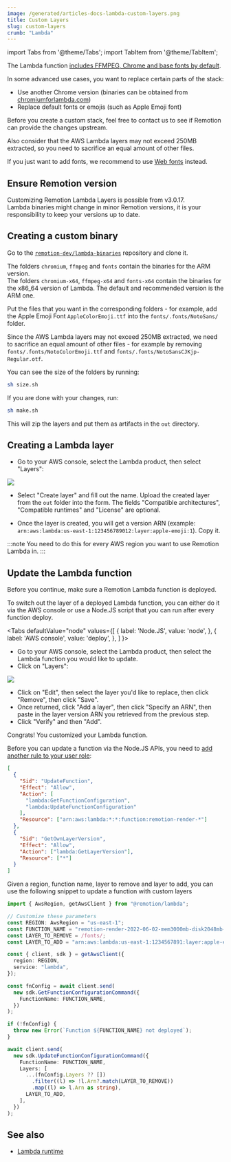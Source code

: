 ```yaml
---
image: /generated/articles-docs-lambda-custom-layers.png
title: Custom Layers
slug: custom-layers
crumb: "Lambda"
---
```


import Tabs from '@theme/Tabs';
import TabItem from '@theme/TabItem';

The Lambda function [includes FFMPEG, Chrome and base fonts by default](/docs/lambda/runtime).

In some advanced use cases, you want to replace certain parts of the stack:

- Use another Chrome version (binaries can be obtained from [chromiumforlambda.com](https://www.chromiumforlambda.com))
- Replace default fonts or emojis (such as Apple Emoji font)

Before you create a custom stack, feel free to contact us to see if Remotion can provide the changes upstream.

Also consider that the AWS Lambda layers may not exceed 250MB extracted, so you need to sacrifice an equal amount of other files.

If you just want to add fonts, we recommend to use [Web fonts](/docs/fonts) instead.

## Ensure Remotion version

Customizing Remotion Lambda Layers is possible from v3.0.17.  
Lambda binaries might change in minor Remotion versions, it is your responsibility to keep your versions up to date.

## Creating a custom binary

Go to the [`remotion-dev/lambda-binaries`](https://github.com/remotion-dev/lambda-binaries) repository and clone it.

The folders `chromium`, `ffmpeg` and `fonts` contain the binaries for the ARM version.  
The folders `chromium-x64`, `ffmpeg-x64` and `fonts-x64` contain the binaries for the x86_64 version of Lambda.
The default and recommended version is the ARM one.

Put the files that you want in the corresponding folders - for example, add the Apple Emoji Font `AppleColorEmoji.ttf` into the `fonts/.fonts/NotoSans/` folder.

Since the AWS Lambda layers may not exceed 250MB extracted, we need to sacrifice an equal amount of other files - for example by removing `fonts/.fonts/NotoColorEmoji.ttf` and `fonts/.fonts/NotoSansCJKjp-Regular.otf`.

You can see the size of the folders by running:

```bash
sh size.sh
```

If you are done with your changes, run:

```bash
sh make.sh
```

This will zip the layers and put them as artifacts in the `out` directory.

## Creating a Lambda layer

- Go to your AWS console, select the Lambda product, then select "Layers":

<img src="/img/lambda-layers-console.png" />

- Select "Create layer" and fill out the name. Upload the created layer from the `out` folder into the form. The fields "Compatible architectures", "Compatible runtimes" and "License" are optional.

- Once the layer is created, you will get a version ARN (example: `arn:aws:lambda:us-east-1:123456789012:layer:apple-emoji:1`). Copy it.

:::note
You need to do this for every AWS region you want to use Remotion Lambda in.
:::

## Update the Lambda function

Before you continue, make sure a Remotion Lambda function is deployed.

To switch out the layer of a deployed Lambda function, you can either do it via the AWS console or use a Node.JS script that you can run after every function deploy.

<Tabs
defaultValue="node"
values={[
{ label: 'Node.JS', value: 'node', },
{ label: 'AWS console', value: 'deploy', },
]
}>
<TabItem value="deploy">

- Go to your AWS console, select the Lambda product, then select the Lambda function you would like to update.
- Click on "Layers":

<img src="/img/lambda-single-layer.png" />

- Click on "Edit", then select the layer you'd like to replace, then click "Remove", then click "Save".
- Once returned, click "Add a layer", then click "Specify an ARN", then paste in the layer version ARN you retrieved from the previous step.
- Click "Verify" and then "Add".

Congrats! You customized your Lambda function.

</TabItem>
<TabItem value="node">

Before you can update a function via the Node.JS APIs, you need to [add another rule to your user role](/docs/lambda/setup#5-add-permissions-to-your-user):

```json
[
  {
    "Sid": "UpdateFunction",
    "Effect": "Allow",
    "Action": [
      "lambda:GetFunctionConfiguration",
      "lambda:UpdateFunctionConfiguration"
    ],
    "Resource": ["arn:aws:lambda:*:*:function:remotion-render-*"]
  },
  {
    "Sid": "GetOwnLayerVersion",
    "Effect": "Allow",
    "Action": ["lambda:GetLayerVersion"],
    "Resource": ["*"]
  }
]
```

Given a region, function name, layer to remove and layer to add, you can use the following snippet to update a function with custom layers

```ts
import { AwsRegion, getAwsClient } from "@remotion/lambda";

// Customize these parameters
const REGION: AwsRegion = "us-east-1";
const FUNCTION_NAME = "remotion-render-2022-06-02-mem3000mb-disk2048mb-120sec";
const LAYER_TO_REMOVE = /fonts/;
const LAYER_TO_ADD = "arn:aws:lambda:us-east-1:1234567891:layer:apple-emoji:1";

const { client, sdk } = getAwsClient({
  region: REGION,
  service: "lambda",
});

const fnConfig = await client.send(
  new sdk.GetFunctionConfigurationCommand({
    FunctionName: FUNCTION_NAME,
  })
);

if (!fnConfig) {
  throw new Error(`Function ${FUNCTION_NAME} not deployed`);
}

await client.send(
  new sdk.UpdateFunctionConfigurationCommand({
    FunctionName: FUNCTION_NAME,
    Layers: [
      ...(fnConfig.Layers ?? [])
        .filter((l) => !l.Arn?.match(LAYER_TO_REMOVE))
        .map((l) => l.Arn as string),
      LAYER_TO_ADD,
    ],
  })
);
```

</TabItem>
</Tabs>

## See also

- [Lambda runtime](/docs/lambda/runtime)
